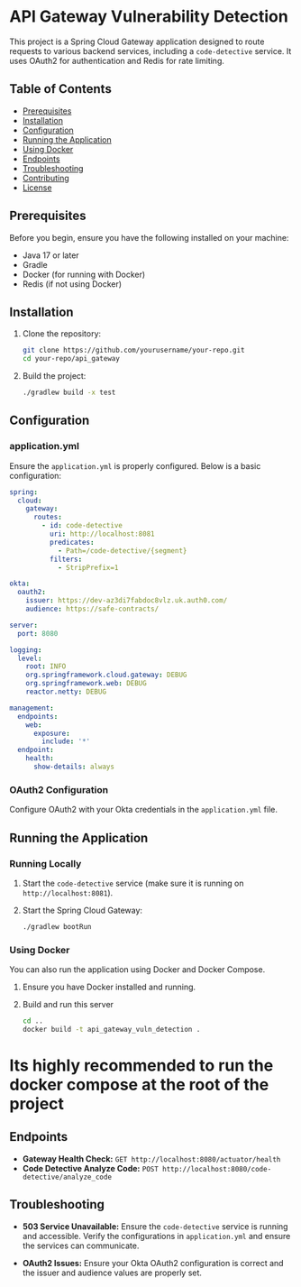 

# API Gateway Vulnerability Detection

This project is a Spring Cloud Gateway application designed to route requests to various backend services, including a `code-detective` service. It uses OAuth2 for authentication and Redis for rate limiting.

## Table of Contents

- [Prerequisites](#prerequisites)
- [Installation](#installation)
- [Configuration](#configuration)
- [Running the Application](#running-the-application)
- [Using Docker](#using-docker)
- [Endpoints](#endpoints)
- [Troubleshooting](#troubleshooting)
- [Contributing](#contributing)
- [License](#license)

## Prerequisites

Before you begin, ensure you have the following installed on your machine:

- Java 17 or later
- Gradle
- Docker (for running with Docker)
- Redis (if not using Docker)

## Installation

1. Clone the repository:

    ```bash
    git clone https://github.com/yourusername/your-repo.git
    cd your-repo/api_gateway
    ```

2. Build the project:

    ```bash
    ./gradlew build -x test
    ```

## Configuration

### application.yml

Ensure the `application.yml` is properly configured. Below is a basic configuration:

```yaml
spring:
  cloud:
    gateway:
      routes:
        - id: code-detective
          uri: http://localhost:8081
          predicates:
            - Path=/code-detective/{segment}
          filters:
            - StripPrefix=1

okta:
  oauth2:
    issuer: https://dev-az3di7fabdoc8vlz.uk.auth0.com/
    audience: https://safe-contracts/

server:
  port: 8080

logging:
  level:
    root: INFO
    org.springframework.cloud.gateway: DEBUG
    org.springframework.web: DEBUG
    reactor.netty: DEBUG

management:
  endpoints:
    web:
      exposure:
        include: '*'
  endpoint:
    health:
      show-details: always
```

### OAuth2 Configuration

Configure OAuth2 with your Okta credentials in the `application.yml` file.

## Running the Application

### Running Locally

1. Start the `code-detective` service (make sure it is running on `http://localhost:8081`).

2. Start the Spring Cloud Gateway:

    ```bash
    ./gradlew bootRun
    ```

### Using Docker

You can also run the application using Docker and Docker Compose.

1. Ensure you have Docker installed and running.

2. Build and run this server 

    ```bash
    cd ..
    docker build -t api_gateway_vuln_detection .
    ```
# Its highly recommended to run the docker compose at the root of the project




## Endpoints

- **Gateway Health Check:** `GET http://localhost:8080/actuator/health`
- **Code Detective Analyze Code:** `POST http://localhost:8080/code-detective/analyze_code`

## Troubleshooting

- **503 Service Unavailable:** Ensure the `code-detective` service is running and accessible. Verify the configurations in `application.yml` and ensure the services can communicate.

- **OAuth2 Issues:** Ensure your Okta OAuth2 configuration is correct and the issuer and audience values are properly set.


